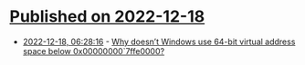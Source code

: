 # [Published on 2022-12-18](index.md)

* [2022-12-18, 06:28:16](https://news.ycombinator.com/item?id=34035508) - [Why doesn’t Windows use 64-bit virtual address space below 0x00000000`7ffe0000?](https://devblogs.microsoft.com/oldnewthing/20221216-00/?p=107598)
